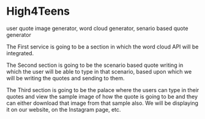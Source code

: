 # High4Teens
user quote image generator, word cloud generator, senario based quote generator

The First service is going to be a section in which the word cloud API will be integrated.

The Second section is going to be the scenario based quote writing in which the user will be able to type in that scenario, based upon which we will be writing the quotes and sending to them.

The Third section is going to be the palace where the users can type in their quotes and view the sample image of how the quote is going to be and they can either download that image from that sample also. We will be displaying it on our website, on the Instagram page, etc.
